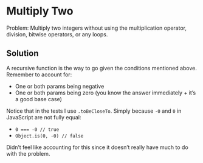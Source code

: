 # Multiply Two

Problem: Multiply two integers without using the multiplication operator, division, bitwise operators, or any loops.

## Solution

A recursive function is the way to go given the conditions mentioned above. Remember to account for:
- One or both params being negative
- One or both params being zero (you know the answer immediately + it’s a good base case)

Notice that in the tests I use `.toBeCloseTo`. Simply because `-0` and `0` in JavaScript are not fully equal:
- `0 === -0 // true`
- `Object.is(0, -0) // false`

Didn’t feel like accounting for this since it doesn’t really have much to do with the problem.
